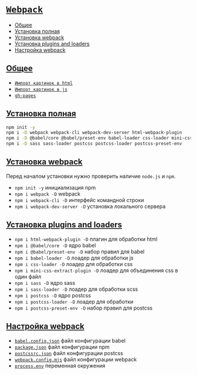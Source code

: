 # [`Webpack`](../index.md)

- [Общее](#общее)
- [Установка полная](#установка-полная)
- [Установка webpack](#установка-webpack)
- [Установка plugins and loaders](#установка-plugins-and-loaders)
- [Настройка webpack](#настройка-webpack)

## [Общее](#webpack)

- [`Импорт картинок в html`](<./Импорт в html.md>)
- [`Импорт картинок в js`](<./Импорт в js.md>)
- [`gh-pages`](./gh-pages.md)

## [Установка полная](#webpack)

```bash
npm init -y
npm i -D webpack webpack-cli webpack-dev-server html-webpack-plugin
npm i -D @babel/core @babel/preset-env babel-loader css-loader mini-css-extract-plugin
npm i -D sass sass-loader postcss postcss-loader postcss-preset-env
```

## [Установка webpack](#webpack)

Перед началом установки нужно проверить наличие `node.js` и `npm`.

- `npm init -y` инициализация npm
- `npm i webpack -D` webpack
- `npm i webpack-cli -D` интерфейс командной строки
- `npm i webpack-dev-server -D` установка локального сервера

## [Установка plugins and loaders](#webpack)

- `npm i html-webpack-plugin -D` плагин для обработки html
- `npm i @babel/core -D` ядро babel
- `npm i @babel/preset-env -D` набор правил для babel
- `npm i babel-loader -D` лоадер для обработки js
- `npm i css-loader -D` лоадер для обработки css
- `npm i mini-css-extract-plugin -D` лоадер для объединения css в один файл
- `npm i sass -D` ядро sass
- `npm i sass-loader -D` лоадер для обработки scss
- `npm i postcss -D` ядро postcss
- `npm i postcss-loader -D` лоадер для обработки
- `npm i postcss-preset-env -D` набор правил для postcss

## [Настройка webpack](#webpack)

- [`babel.config.json`](./babel.config.json.md) файл конфигурации babel
- [`package.json`](./package.json.md) файл конфигурации npm
- [`postcssrc.json`](./postcssrc.json.md) файл конфигурации postcss
- [`webpack.config.mjs`](./webpack.config.mjs.md) файл конфигурации webpack
- [`process.env`](./process.env.md) переменная окружения
